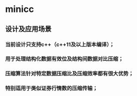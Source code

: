 # minicc
## 设计及应用场景
### 当前设计只支持c++（c++11及以上版本编译）；
### 用于处理结构化数据有效位及结构间数据对比压缩；
### 压缩算法针对特定数据压缩比及压缩效率都有很大优势；
### 特别适用于类似证券行情数的压缩传输；

